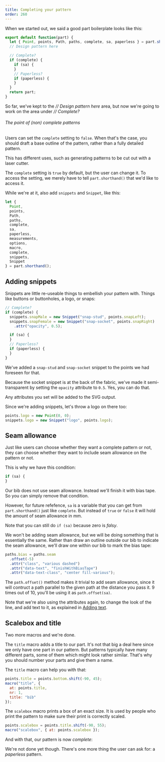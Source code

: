 ```yaml
---
title: Completing your pattern
order: 260
---
```


When we started out, we said a good part boilerplate looks like this:

```js
export default function(part) {
  let { Point, points, Path, paths, complete, sa, paperless } = part.shorthand();
  // Design pattern here

  // Complete?
  if (complete) {
    if (sa) {
    }
    // Paperless?
    if (paperless) {
    }
  }
  return part;
}
```

So far, we've kept to the *// Design pattern here* area, but now we're going to work on 
the area under *// Complete?* 

<Note>

###### The point of (non) complete patterns

Users can set the `complete` setting to `false`. When that's the case, you
should draft a base outline of the pattern, rather than a fully detailed pattern.

This has different uses, such as generating patterns to be cut out with a laser cutter.

</Note>

The `complete` setting is `true` by default, but the user can change it.
To access the setting, we merely have to tell `part.shorthand()` that we'd like to access it.

While we're at it, also add `snippets` and `Snippet`, like this:

```js
let {
  Point,
  points,
  Path,
  paths,
  complete,
  sa,
  paperless,
  measurements,
  options,
  macro,
  complete,
  snippets,
  Snippet
} = part.shorthand();
```

## Adding snippets

Snippets are little re-useable things to embellish your pattern with.
Things like buttons or buttonholes, a logo, or snaps:

```js
// Complete?
if (complete) {
  snippets.snapMale = new Snippet("snap-stud", points.snapLeft);
  snippets.snapFemale = new Snippet("snap-socket", points.snapRight)
    .attr("opacity", 0.5);

  if (sa) {
  }
  // Paperless?
  if (paperless) {
  }
}
```

We've added a `snap-stud` and `snap-socket` snippet to the points we had foreseen for that.

Because the socket snippet is at the back of the fabric, we've made it semi-transparent by
setting the `opacity` attribute to `0.5`. Yes, you can do that.

<Tip>

Any attributes you set will be added to the SVG output.

</Tip>

Since we're adding snippets, let's throw a logo on there too:

```js
points.logo = new Point(0, 0);
snippets.logo = new Snippet("logo", points.logo);
```

## Seam allowance

Just like users can choose whether they want a complete pattern or not, they can choose
whether they want to include seam allowance on the pattern or not.

This is why we have this condition:

```js
if (sa) {
}
```

Our bib does not use seam allowance. Instead we'll finish it with bias tape.
So you can simply remove that condition.

However, for future refefence, `sa` is a variable that you can get from `part.shorthand()`
just like `complete`. But instead of `true` or `false` it will hold the amount of seam allowance
in mm. 

Note that you can still do `if (sa)` because zero is *falsy*.

We won't be adding seam allowance, but we will be doing something that is essentially the same.
Rather than draw an outline outside our bib to indicate the seam allowance, we'll draw one within
our bib to mark the bias tape:

```js
paths.bias = paths.seam
  .offset(-5)
  .attr("class", "various dashed")
  .attr("data-text", "finishWithBiasTape")
  .attr("data-text-class", "center fill-various");
```

The `path.offset()` method makes it trivial to add seam allowance, since it will contruct
a path parallel to the given path at the distance you pass it. 9 times out of 10, you'll be using it as `path.offset(sa)`.

Note that we're also using the attributes again, to change the look of the line, and add text to it,
as explained in [Adding text](/concepts/adding-text).

## Scalebox and title

Two more macros and we're done. 

The `title` macro adds a title to our part.
It's not that big a deal here since we only have one part in our pattern.
But patterns typically have many different parts, some of them which might look rather similar.
That's why you should number your parts and give them a name. 

The `title` macro can help you with that:

```js
points.title = points.bottom.shift(-90, 45);
macro("title", {
  at: points.title,
  nr: 1,
  title: "bib"
});
```

The `scalebox` macro prints a box of an exact size.
It is used by people who print the pattern to make sure their print is correctly scaled.

```js
points.scalebox = points.title.shift(-90, 55);
macro("scalebox", { at: points.scalebox });
```

And with that, our pattern is now *complete*:

<Example pattern="tutorial" part="step11" caption="We used attributes to add color, dashes, text on a path and even opacity" />

We're not done yet though. There's one more thing the user can ask for: a *paperless* pattern.

